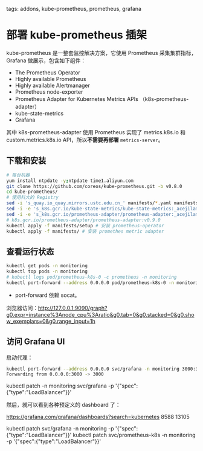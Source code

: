 tags: addons, kube-prometheus, prometheus, grafana

# 部署 kube-prometheus 插架
kube-prometheus 是一整套监控解决方案，它使用 Prometheus 采集集群指标，Grafana 做展示，包含如下组件：
+ The Prometheus Operator
+ Highly available Prometheus
+ Highly available Alertmanager
+ Prometheus node-exporter
+ Prometheus Adapter for Kubernetes Metrics APIs （k8s-prometheus-adapter）
+ kube-state-metrics
+ Grafana

其中 k8s-prometheus-adapter 使用 Prometheus 实现了 metrics.k8s.io 和 custom.metrics.k8s.io API，所以**不需要再部署** `metrics-server`。


## 下载和安装

``` bash
# 每台机器
yum install ntpdate -y;ntpdate time1.aliyun.com
git clone https://github.com/coreos/kube-prometheus.git -b v0.8.0
cd kube-prometheus/
# 使用科大的 Registry
sed -i 's_quay.io_quay.mirrors.ustc.edu.cn_' manifests/*.yaml manifests/setup/*.yaml
sed -i -e 's_k8s.gcr.io/kube-state-metrics/kube-state-metrics:_acejilam/kube-state-metrics:_' manifests/*.yaml manifests/setup/*.yaml
sed -i -e 's_k8s.gcr.io/prometheus-adapter/prometheus-adapter:_acejilam/prometheus-adapter:_' manifests/*.yaml manifests/setup/*.yaml
# k8s.gcr.io/prometheus-adapter/prometheus-adapter:v0.9.0
kubectl apply -f manifests/setup # 安装 prometheus-operator
kubectl apply -f manifests/ # 安装 promethes metric adapter
```

## 查看运行状态

``` bash
kubectl get pods -n monitoring
kubectl top pods -n monitoring
# kubectl logs pod/prometheus-k8s-0 -c prometheus -n monitoring
kubectl port-forward --address 0.0.0.0 pod/prometheus-k8s-0 -n monitoring 9090:9090 &

```
+ port-forward 依赖 socat。

浏览器访问：http://127.0.0.1:9090/graph?g0.expr=instance%3Anode_cpu%3Aratio&g0.tab=0&g0.stacked=0&g0.show_exemplars=0&g0.range_input=1h




## 访问 Grafana UI

启动代理：

``` bash
kubectl port-forward --address 0.0.0.0 svc/grafana -n monitoring 3000:3000
Forwarding from 0.0.0.0:3000 -> 3000
```
kubectl patch  -n monitoring  svc/grafana -p '{"spec":{"type":"LoadBalancer"}}'
<!-- kubectl patch  -n monitoring  svc/prometheus-k8s -p '{"spec":{"type":"LoadBalancer"}}' -->
然后，就可以看到各种预定义的 dashboard 了：


https://grafana.com/grafana/dashboards?search=kubernetes
8588
13105



kubectl patch svc/grafana -n monitoring -p '{"spec":{"type":"LoadBalancer"}}'
kubectl patch svc/prometheus-k8s -n monitoring -p '{"spec":{"type":"LoadBalancer"}}'
